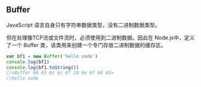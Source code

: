 ## Buffer

JavaScript 语言自身只有字符串数据类型，没有二进制数据类型。

但在处理像TCP流或文件流时，必须使用到二进制数据。因此在 Node.js中，定义了一个 Buffer 类，该类用来创建一个专门存放二进制数据的缓存区。

```js
var bf1 = new Buffer('hello node')
console.log(bf1)
console.log(bf1.toString())
//<Buffer 68 65 6c 6c 6f 20 6e 6f 64 65>
//hello node
```